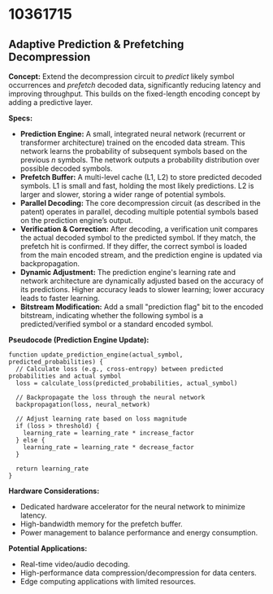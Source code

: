 # 10361715

## Adaptive Prediction & Prefetching Decompression

**Concept:** Extend the decompression circuit to *predict* likely symbol occurrences and *prefetch* decoded data, significantly reducing latency and improving throughput. This builds on the fixed-length encoding concept by adding a predictive layer.

**Specs:**

*   **Prediction Engine:** A small, integrated neural network (recurrent or transformer architecture) trained on the encoded data stream. This network learns the probability of subsequent symbols based on the previous *n* symbols.  The network outputs a probability distribution over possible decoded symbols.
*   **Prefetch Buffer:** A multi-level cache (L1, L2) to store predicted decoded symbols. L1 is small and fast, holding the most likely predictions. L2 is larger and slower, storing a wider range of potential symbols.
*   **Parallel Decoding:**  The core decompression circuit (as described in the patent) operates in parallel, decoding multiple potential symbols based on the prediction engine’s output.
*   **Verification & Correction:** After decoding, a verification unit compares the actual decoded symbol to the predicted symbol. If they match, the prefetch hit is confirmed. If they differ, the correct symbol is loaded from the main encoded stream, and the prediction engine is updated via backpropagation.
*   **Dynamic Adjustment:** The prediction engine's learning rate and network architecture are dynamically adjusted based on the accuracy of its predictions.  Higher accuracy leads to slower learning; lower accuracy leads to faster learning.
*   **Bitstream Modification:** Add a small "prediction flag" bit to the encoded bitstream, indicating whether the following symbol is a predicted/verified symbol or a standard encoded symbol.

**Pseudocode (Prediction Engine Update):**

```
function update_prediction_engine(actual_symbol, predicted_probabilities) {
  // Calculate loss (e.g., cross-entropy) between predicted probabilities and actual symbol
  loss = calculate_loss(predicted_probabilities, actual_symbol)

  // Backpropagate the loss through the neural network
  backpropagation(loss, neural_network)

  // Adjust learning rate based on loss magnitude
  if (loss > threshold) {
    learning_rate = learning_rate * increase_factor
  } else {
    learning_rate = learning_rate * decrease_factor
  }

  return learning_rate
}
```

**Hardware Considerations:**

*   Dedicated hardware accelerator for the neural network to minimize latency.
*   High-bandwidth memory for the prefetch buffer.
*   Power management to balance performance and energy consumption.

**Potential Applications:**

*   Real-time video/audio decoding.
*   High-performance data compression/decompression for data centers.
*   Edge computing applications with limited resources.